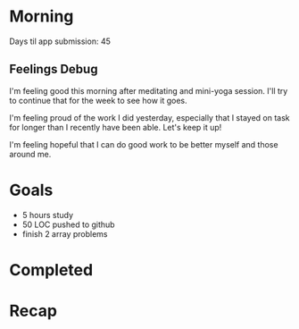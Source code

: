 # Morning
Days til app submission: 45
## Feelings Debug
I'm feeling good this morning after meditating and mini-yoga session. I'll try to continue that for the week to see how it goes. 

I'm feeling proud of the work I did yesterday, especially that I stayed on task for longer than I recently have been able. Let's keep it up!

I'm feeling hopeful that I can do good work to be better myself and those around me. 
# Goals
- 5 hours study
- 50 LOC pushed to github
- finish 2 array problems
# Completed
# Recap
